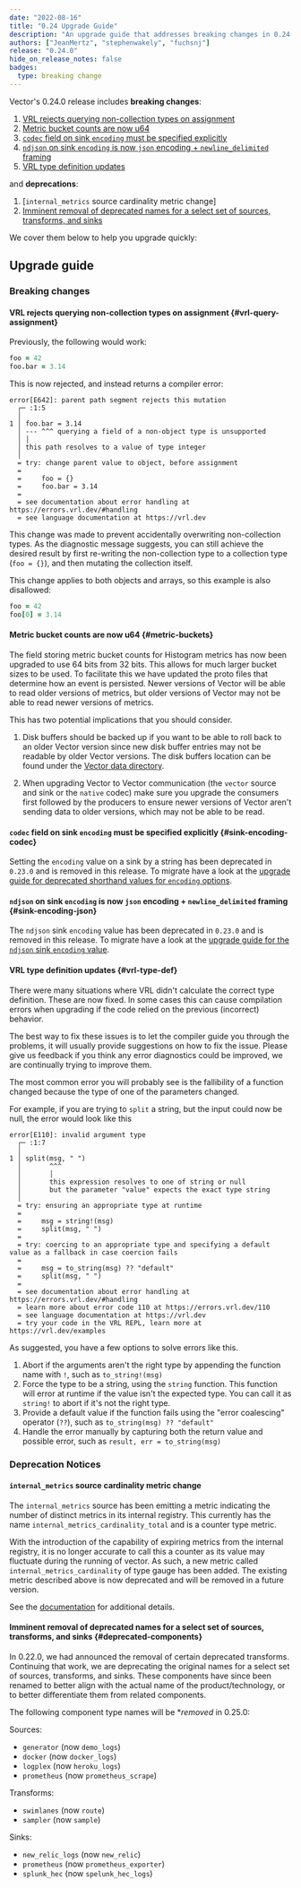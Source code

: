 ```yaml
---
date: "2022-08-16"
title: "0.24 Upgrade Guide"
description: "An upgrade guide that addresses breaking changes in 0.24.0"
authors: ["JeanMertz", "stephenwakely", "fuchsnj"]
release: "0.24.0"
hide_on_release_notes: false
badges:
  type: breaking change
---
```


Vector's 0.24.0 release includes **breaking changes**:

1. [VRL rejects querying non-collection types on assignment](#vrl-query-assignment)
2. [Metric bucket counts are now u64](#metric-buckets)
3. [`codec` field on sink `encoding` must be specified explicitly](#sink-encoding-codec)
4. [`ndjson` on sink `encoding` is now `json` encoding + `newline_delimited` framing](#sink-encoding-json)
5. [VRL type definition updates](#vrl-type-def)


and **deprecations**:

1. [`internal_metrics` source cardinality metric change]
2. [Imminent removal of deprecated names for a select set of sources, transforms, and sinks](#deprecated-components)

We cover them below to help you upgrade quickly:

## Upgrade guide

### Breaking changes

#### VRL rejects querying non-collection types on assignment {#vrl-query-assignment}

Previously, the following would work:

```coffee
foo = 42
foo.bar = 3.14
```

This is now rejected, and instead returns a compiler error:

```text
error[E642]: parent path segment rejects this mutation
  ┌─ :1:5
  │
1 │ foo.bar = 3.14
  │ --- ^^^ querying a field of a non-object type is unsupported
  │ │
  │ this path resolves to a value of type integer
  │
  = try: change parent value to object, before assignment
  =
  =     foo = {}
  =     foo.bar = 3.14
  =
  = see documentation about error handling at https://errors.vrl.dev/#handling
  = see language documentation at https://vrl.dev
```

This change was made to prevent accidentally overwriting non-collection types.
As the diagnostic message suggests, you can still achieve the desired result by
first re-writing the non-collection type to a collection type (`foo = {}`), and
then mutating the collection itself.

This change applies to both objects and arrays, so this example is also
disallowed:

```coffee
foo = 42
foo[0] = 3.14
```

#### Metric bucket counts are now u64 {#metric-buckets}

The field storing metric bucket counts for Histogram metrics has now been upgraded
to use 64 bits from 32 bits. This allows for much larger bucket sizes to be used. To
facilitate this we have updated the proto files that determine how an event is
persisted. Newer versions of Vector will be able to read older versions of metrics,
but older versions of Vector may not be able to read newer versions of metrics.

This has two potential implications that you should consider.

1. Disk buffers should be backed up if you want to be able to roll back to an older
   Vector version since new disk buffer entries may not be readable by older Vector
   versions. The disk buffers location can be found under the
   [Vector data directory](/docs/reference/configuration/global-options/#data_dir).

2. When upgrading Vector to Vector communication (the `vector` source and sink or
   the `native` codec) make sure you upgrade the consumers first followed by the
   producers to ensure newer versions of Vector aren't sending data to older
   versions, which may not be able to be read.

#### `codec` field on sink `encoding` must be specified explicitly {#sink-encoding-codec}

Setting the `encoding` value on a sink by a string has been deprecated in
`0.23.0` and is removed in this release. To migrate have a look at the
[upgrade guide for deprecated shorthand values for `encoding` options](/highlights/2022-07-07-0-23-0-upgrade-guide/#deprecated-encoding-shorthand).

#### `ndjson` on sink `encoding` is now `json` encoding + `newline_delimited` framing {#sink-encoding-json}

The `ndjson` sink `encoding` value has been deprecated in `0.23.0` and is
removed in this release. To migrate have a look at the
[upgrade guide for the `ndjson` sink `encoding` value](/highlights/2022-07-07-0-23-0-upgrade-guide/#sink-encoding-ndjson-json).

#### VRL type definition updates {#vrl-type-def}

There were many situations where VRL didn't calculate the correct type
definition. These are now fixed. In some cases this can cause compilation
errors when upgrading if the code relied on the previous (incorrect) behavior.

The best way to fix these issues is to let the compiler guide you through the problems, it will usually
provide suggestions on how to fix the issue. Please give us feedback if you think any error diagnostics could
be improved, we are continually trying to improve them.

The most common error you will probably see is the fallibility of a function changed because the type of one of the
parameters changed.

For example, if you are trying to `split` a string, but the input could now be null, the error would look like this

```text
error[E110]: invalid argument type
  ┌─ :1:7
  │
1 │ split(msg, " ")
  │       ^^^
  │       │
  │       this expression resolves to one of string or null
  │       but the parameter "value" expects the exact type string
  │
  = try: ensuring an appropriate type at runtime
  =
  =     msg = string!(msg)
  =     split(msg, " ")
  =
  = try: coercing to an appropriate type and specifying a default value as a fallback in case coercion fails
  =
  =     msg = to_string(msg) ?? "default"
  =     split(msg, " ")
  =
  = see documentation about error handling at https://errors.vrl.dev/#handling
  = learn more about error code 110 at https://errors.vrl.dev/110
  = see language documentation at https://vrl.dev
  = try your code in the VRL REPL, learn more at https://vrl.dev/examples

```

As suggested, you have a few options to solve errors like this.

1. Abort if the arguments aren't the right type by appending the function name with `!`, such as `to_string!(msg)`
2. Force the type to be a string, using the `string` function. This function will error at runtime if the value isn't
   the expected type. You can call it as `string!` to abort if it's not the right type.
3. Provide a default value if the function fails using the "error coalescing" operator (`??`), such as `to_string(msg) ?? "default"`
4. Handle the error manually by capturing both the return value and possible error, such as `result, err = to_string(msg)`

### Deprecation Notices

#### `internal_metrics` source cardinality metric change

The `internal_metrics` source has been emitting a metric indicating the number of distinct metrics
in its internal registry. This currently has the name `internal_metrics_cardinality_total` and is a
counter type metric.

With the introduction of the capability of expiring metrics from the internal registry, it is no
longer accurate to call this a counter as its value may fluctuate during the running of vector. As
such, a new metric called `internal_metrics_cardinality` of type gauge has been added. The existing
metric described above is now deprecated and will be removed in a future version.

See the
[documentation](/docs/reference/configuration/sources/internal_metrics/#internal_metrics_cardinality)
for additional details.

#### Imminent removal of deprecated names for a select set of sources, transforms, and sinks {#deprecated-components}

In 0.22.0, we had announced the removal of certain deprecated transforms. Continuing that work, we
are deprecating the original names for a select set of sources, transforms, and sinks. These
components have since been renamed to better align with the actual name of the product/technology,
or to better differentiate them from related components.

The following component type names will be **removed* in 0.25.0:

Sources:

- `generator` (now `demo_logs`)
- `docker` (now `docker_logs`)
- `logplex` (now `heroku_logs`)
- `prometheus` (now `prometheus_scrape`)

Transforms:

- `swimlanes` (now `route`)
- `sampler` (now `sample`)

Sinks:

- `new_relic_logs` (now `new_relic`)
- `prometheus` (now `prometheus_exporter`)
- `splunk_hec` (now `spelunk_hec_logs`)
